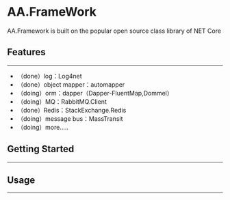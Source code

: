 # AA.FrameWork
AA.Framework is built on the popular open source class library of NET Core

## Features
***
* （done）log：Log4net
* （done）object mapper：automapper
* （doing）orm：dapper（Dapper-FluentMap,Dommel）
* （doing）MQ：RabbitMQ.Client
* （done）Redis：StackExchange.Redis
* （doing）message bus：MassTransit
* （doing）more.....
## Getting Started

***

## Usage

***
